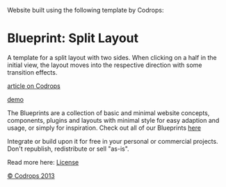 Website built using the following template by Codrops:

Blueprint: Split Layout
=========

A template for a split layout with two sides. When clicking on a half in the initial view, the layout moves into the respective direction with some transition effects.

[article on Codrops](http://tympanus.net/codrops/?p=16693)

[demo](http://tympanus.net/Blueprints/SplitLayout/)

The Blueprints are a collection of basic and minimal website concepts, components, plugins and layouts with minimal style for easy adaption and usage, or simply for inspiration.
Check out all of our Blueprints [here](http://tympanus.net/codrops/category/blueprints/)

Integrate or build upon it for free in your personal or commercial projects. Don't republish, redistribute or sell "as-is". 

Read more here: [License](http://tympanus.net/codrops/licensing/)

[© Codrops 2013](http://www.codrops.com)